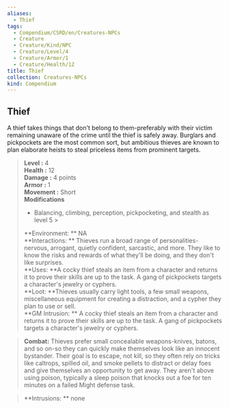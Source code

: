 ```yaml
---
aliases:
  - Thief
tags:
  - Compendium/CSRD/en/Creatures-NPCs
  - Creature
  - Creature/Kind/NPC
  - Creature/Level/4
  - Creature/Armor/1
  - Creature/Health/12
title: Thief
collection: Creatures-NPCs
kind: Compendium
---
```

## Thief  
A thief takes things that don't belong to them-preferably with their victim remaining unaware of the crime until the thief is safely away. Burglars and pickpockets are the most common sort, but ambitious thieves are known to plan elaborate heists to steal priceless items from prominent targets.  

  
> **Level :** 4  
> **Health :** 12  
> **Damage :** 4 points  
> **Armor :** 1  
> **Movement :** Short  
> **Modifications**  
>- Balancing, climbing, perception, pickpocketing, and stealth as level 5 >
>  
> **Environment: ** NA  
> **Interactions: ** Thieves run a broad range of personalities-nervous, arrogant, quietly confident, sarcastic, and more. They like to know the risks and rewards of what they'll be doing, and they don't like surprises.  
> **Uses: **A cocky thief steals an item from a character and returns it to prove their skills are up to the task. A gang of pickpockets targets a character's jewelry or cyphers.  
> **Loot: **Thieves usually carry light tools, a few small weapons, miscellaneous equipment for creating a distraction, and a cypher they plan to use or sell.  
> **GM Intrusion: ** A cocky thief steals an item from a character and returns it to prove their skills are up to the task. A gang of pickpockets targets a character's jewelry or cyphers.  

> **Combat:** 
> Thieves prefer small concealable weapons-knives, batons, and so on-so they can quickly make themselves look like an innocent bystander. Their goal is to escape, not kill, so they often rely on tricks like caltrops, spilled oil, and smoke pellets to distract or delay foes and give themselves an opportunity to get away. They aren't above using poison, typically a sleep poison that knocks out a foe for ten minutes on a failed Might defense task.  
  

> **Intrusions: ** 
> none  
